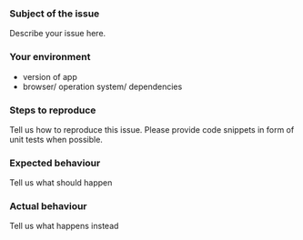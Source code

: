 ### Subject of the issue
Describe your issue here.

### Your environment
* version of app
* browser/ operation system/ dependencies

### Steps to reproduce
Tell us how to reproduce this issue. Please provide code snippets in form of unit tests when possible.

### Expected behaviour
Tell us what should happen

### Actual behaviour
Tell us what happens instead